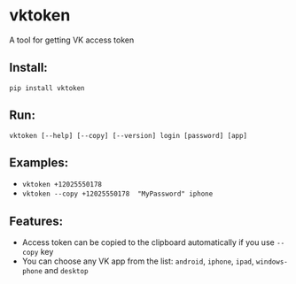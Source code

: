 # vktoken
A tool for getting VK access token

## Install:
`pip install vktoken`

## Run:
`vktoken [--help] [--copy] [--version] login [password] [app]`

## Examples:
* `vktoken +12025550178`  
* `vktoken --copy +12025550178  "MyPassword" iphone` 

## Features:
* Access token can be copied to the clipboard automatically if you use `--copy` key 
* You can choose any VK app from the list: `android`, `iphone`, `ipad`, `windows-phone` and `desktop`

